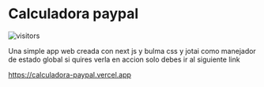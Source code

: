 # Calculadora paypal
![visitors](https://visitor-badge.glitch.me/badge?page_id=j4viermora.calculator-paypal&left_color=green&right_color=red)

Una simple app web creada con next js y bulma css y jotai como manejador  de estado global 
si quires verla en accion solo debes ir al siguiente link 

https://calculadora-paypal.vercel.app
